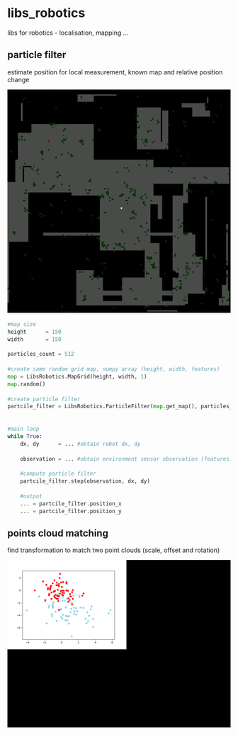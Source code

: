 # libs_robotics
libs for robotics - localisation, mapping ...


## particle filter

estimate position for local measurement, known map and relative position change

<img src="doc/particle_filter.gif" width="800">


```python
#map size
height      = 150
width       = 150

particles_count = 512

#create same random grid map, numpy array (height, width, features)
map = LibsRobotics.MapGrid(height, width, 1)
map.random()

#create particle filter
partcile_filter = LibsRobotics.ParticleFilter(map.get_map(), particles_count)


#main loop
while True:
    dx, dy      = ... #obtain robot dx, dy

    observation = ... #obtain environment sensor observation (features)

    #compute particle filter
    partcile_filter.step(observation, dx, dy)

    #output
    ... = partcile_filter.position_x
    ... = partcile_filter.position_y
```


## points cloud matching

find transformation to match two point clouds
(scale, offset and rotation)

<img src="doc/points_matching.gif" width="800">
